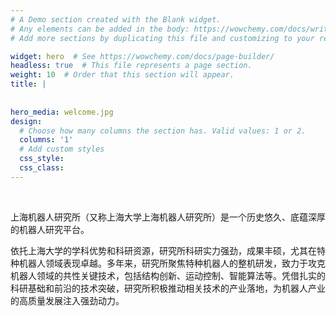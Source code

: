 ```yaml
---
# A Demo section created with the Blank widget.
# Any elements can be added in the body: https://wowchemy.com/docs/writing-markdown-latex/
# Add more sections by duplicating this file and customizing to your requirements.

widget: hero  # See https://wowchemy.com/docs/page-builder/
headless: true  # This file represents a page section.
weight: 10  # Order that this section will appear.
title: |
    
  
hero_media: welcome.jpg
design:
  # Choose how many columns the section has. Valid values: 1 or 2.
  columns: '1'
  # Add custom styles
  css_style:
  css_class:
---
```


<br>

上海机器人研究所（又称上海大学上海机器人研究所）是一个历史悠久、底蕴深厚的机器人研究平台。

依托上海大学的学科优势和科研资源，研究所科研实力强劲，成果丰硕，尤其在特种机器人领域表现卓越。多年来，研究所聚焦特种机器人的整机研发，致力于攻克机器人领域的共性关键技术，包括结构创新、运动控制、智能算法等。凭借扎实的科研基础和前沿的技术突破，研究所积极推动相关技术的产业落地，为机器人产业的高质量发展注入强劲动力。
